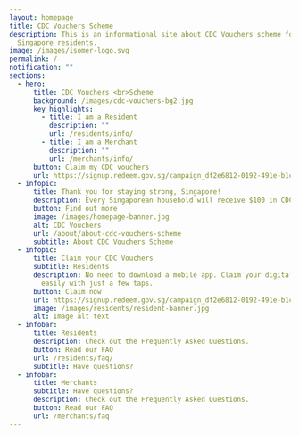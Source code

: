 ```yaml
---
layout: homepage
title: CDC Vouchers Scheme
description: This is an informational site about CDC Vouchers scheme for
  Singapore residents.
image: /images/isomer-logo.svg
permalink: /
notification: ""
sections:
  - hero:
      title: CDC Vouchers <br>Scheme
      background: /images/cdc-vouchers-bg2.jpg
      key_highlights:
        - title: I am a Resident
          description: ""
          url: /residents/info/
        - title: I am a Merchant
          description: ""
          url: /merchants/info/
      button: Claim my CDC vouchers
      url: https://signup.redeem.gov.sg/campaign_df2e6812-0192-491e-b1cc-d9887600639e?lang=en-GB
  - infopic:
      title: Thank you for staying strong, Singapore!
      description: Every Singaporean household will receive $100 in CDC vouchers.
      button: Find out more
      image: /images/homepage-banner.jpg
      alt: CDC Vouchers
      url: /about/about-cdc-vouchers-scheme
      subtitle: About CDC Vouchers Scheme
  - infopic:
      title: Claim your CDC Vouchers
      subtitle: Residents
      description: No need to download a mobile app. Claim your digital vouchers
        easily with just a few taps.
      button: Claim now
      url: https://signup.redeem.gov.sg/campaign_df2e6812-0192-491e-b1cc-d9887600639e
      image: /images/residents/resident-banner.jpg
      alt: Image alt text
  - infobar:
      title: Residents
      description: Check out the Frequently Asked Questions.
      button: Read our FAQ
      url: /residents/faq/
      subtitle: Have questions?
  - infobar:
      title: Merchants
      subtitle: Have questions?
      description: Check out the Frequently Asked Questions.
      button: Read our FAQ
      url: /merchants/faq
---
```

